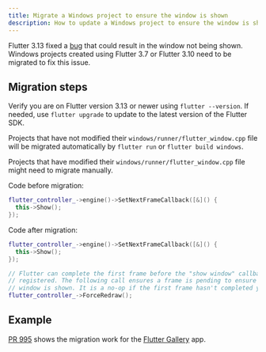 ```yaml
---
title: Migrate a Windows project to ensure the window is shown
description: How to update a Windows project to ensure the window is shown
---
```


Flutter 3.13 fixed a [bug][] that could result in the window not being shown.
Windows projects created using Flutter 3.7 or Flutter 3.10 need to be migrated
to fix this issue.

[bug]: {{site.github}}/flutter/flutter/issues/119415

## Migration steps

Verify you are on Flutter version 3.13 or newer using `flutter --version`.
If needed, use `flutter upgrade` to update to the latest version of the
Flutter SDK.

Projects that have not modified their `windows/runner/flutter_window.cpp` file
will be migrated automatically by `flutter run` or `flutter build windows`.

Projects that have modified their `windows/runner/flutter_window.cpp` file might
need to migrate manually.

Code before migration:

```cpp
flutter_controller_->engine()->SetNextFrameCallback([&]() {
  this->Show();
});
```

Code after migration:

```cpp
flutter_controller_->engine()->SetNextFrameCallback([&]() {
  this->Show();
});

// Flutter can complete the first frame before the "show window" callback is
// registered. The following call ensures a frame is pending to ensure the
// window is shown. It is a no-op if the first frame hasn't completed yet.
flutter_controller_->ForceRedraw();
```

## Example

[PR 995][] shows the migration work for the
[Flutter Gallery][] app.

[PR 995]: {{site.github}}/flutter/gallery/pull/995/files
[Flutter Gallery]: https://gallery.flutter.dev/